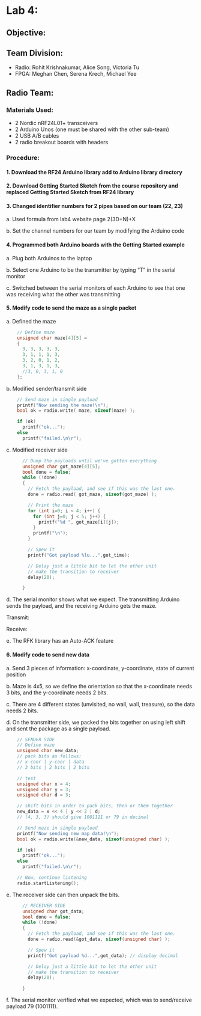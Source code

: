 # Lab 4: 

## Objective:

## Team Division:
* Radio: Rohit Krishnakumar, Alice Song, Victoria Tu
* FPGA: Meghan Chen, Serena Krech, Michael Yee

## Radio Team:
### Materials Used:
* 2 Nordic nRF24L01+ transceivers
* 2 Arduino Unos (one must be shared with the other sub-team)
* 2 USB A/B cables
* 2 radio breakout boards with headers

### Procedure:

#### 1. Download the RF24 Arduino library add to Arduino library directory
#### 2. Download Getting Started Sketch from the course repository and replaced Getting Started Sketch from RF24 library
#### 3. Changed identifier numbers for 2 pipes based on our team (22, 23)
a. Used formula from lab4 website page 2(3D+N)+X

b. Set the channel numbers for our team by modifying the Arduino code
#### 4. Programmed both Arduino boards with the Getting Started example
a. Plug both Arduinos to the laptop

b. Select one Arduino to be the transmitter by typing “T” in the serial monitor

c. Switched between the serial monitors of each Arduino to see that one was receiving what the other was transmitting
#### 5. Modify code to send the maze as a single packet
a. Defined the maze
```c
    // Define maze
    unsigned char maze[4][5] =
    {
      3, 3, 3, 3, 3,
      3, 1, 1, 1, 3,
      3, 2, 0, 1, 2,
      3, 1, 3, 1, 3,
      //3, 0, 3, 1, 0
    };
```

b. Modified sender/transmit side
```c
    // Send maze in single payload
    printf("Now sending the maze!\n");
    bool ok = radio.write( maze, sizeof(maze) );

    if (ok)
      printf("ok...");
    else
      printf("failed.\n\r");
```

c. Modified receiver side
```c
      // Dump the payloads until we've gotten everything
      unsigned char got_maze[4][5];
      bool done = false;
      while (!done)
      {
        // Fetch the payload, and see if this was the last one.
        done = radio.read( got_maze, sizeof(got_maze) );

        // Print the maze
        for (int i=0; i < 4; i++) {
          for (int j=0; j < 5; j++) {
            printf("%d ", got_maze[i][j]);
          }
          printf("\n");
        }

        // Spew it
        printf("Got payload %lu...",got_time);

        // Delay just a little bit to let the other unit
        // make the transition to receiver
        delay(20);

      }
```

d. The serial monitor shows what we expect. The transmitting Arduino sends the payload, and the receiving Arduino gets the maze. 

Transmit:

Receive:

e. The RFK library has an Auto-ACK feature

#### 6. Modify code to send new data 
a. Send 3 pieces of information: x-coordinate, y-coordinate, state of current position

b. Maze is 4x5, so we define the orientation so that the x-coordinate needs 3 bits, and the y-coordinate needs 2 bits.

c. There are 4 different states (unvisited, no wall, wall, treasure), so the data needs 2 bits.

d. On the transmitter side, we packed the bits together on using left shift and sent the package as a single payload.
```c
    // SENDER SIDE
    // Define maze
    unsigned char new_data;
    // pack bits as follows:
    // x-coor | y-coor | data
    // 3 bits | 2 bits | 2 bits

    // test
    unsigned char x = 4;
    unsigned char y = 3;
    unsigned char d = 3;

    // shift bits in order to pack bits, then or them together
    new_data = x << 4 | y << 2 | d;
    // (4, 3, 3) should give 1001111 or 79 in decimal

    // Send maze in single payload
    printf("Now sending new map data!\n");
    bool ok = radio.write(&new_data, sizeof(unsigned char) );

    if (ok)
      printf("ok...");
    else
      printf("failed.\n\r");

    // Now, continue listening
    radio.startListening();
```

e. The receiver side can then unpack the bits.
```c
      // RECEIVER SIDE
      unsigned char got_data;
      bool done = false;
      while (!done)
      {
        // Fetch the payload, and see if this was the last one.
        done = radio.read(&got_data, sizeof(unsigned char) );

        // Spew it
        printf("Got payload %d...",got_data); // display decimal

        // Delay just a little bit to let the other unit
        // make the transition to receiver
        delay(20);

      }
```

f. The serial monitor verified what we expected, which was to send/receive payload 79 (1001111).
